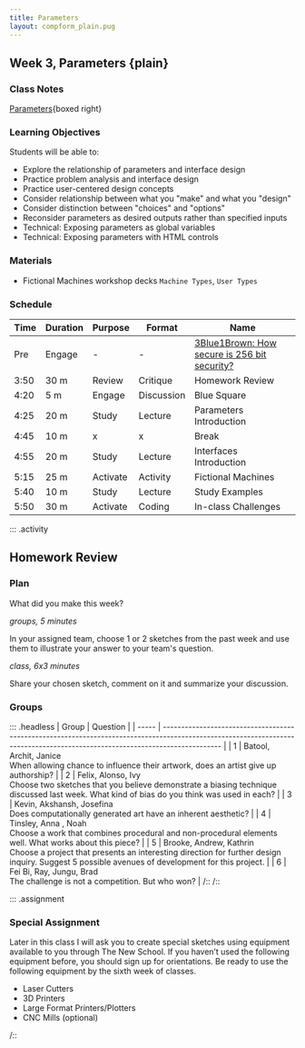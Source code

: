 ```yaml
---
title: Parameters
layout: compform_plain.pug
---
```


## Week 3, Parameters {plain}

### Class Notes

[Parameters](../parameters/index.html){boxed right}

### Learning Objectives

Students will be able to:

- Explore the relationship of parameters and interface design
- Practice problem analysis and interface design
- Practice user-centered design concepts
- Consider relationship between what you "make" and what you "design"
- Consider distinction between "choices" and "options"
- Reconsider parameters as desired outputs rather than specified inputs
- Technical: Exposing parameters as global variables
- Technical: Exposing parameters with HTML controls

### Materials

- Fictional Machines workshop decks `Machine Types`, `User Types`

### Schedule

| Time | Duration | Purpose  | Format     | Name                                                                                        |
| ---- | -------- | -------- | ---------- | ------------------------------------------------------------------------------------------- |
| Pre  | Engage   | -        | -          | [3Blue1Brown: How secure is 256 bit security?](https://www.youtube.com/watch?v=S9JGmA5_unY) |
| 3:50 | 30 m     | Review   | Critique   | Homework Review                                                                             |
| 4:20 | 5 m      | Engage   | Discussion | Blue Square                                                                                 |
| 4:25 | 20 m     | Study    | Lecture    | Parameters Introduction                                                                     |
| 4:45 | 10 m     | x        | x          | Break                                                                                       |
| 4:55 | 20 m     | Study    | Lecture    | Interfaces Introduction                                                                     |
| 5:15 | 25 m     | Activate | Activity   | Fictional Machines                                                                          |
| 5:40 | 10 m     | Study    | Lecture    | Study Examples                                                                              |
| 5:50 | 30 m     | Activate | Coding     | In-class Challenges                                                                         |

::: .activity

## Homework Review

### Plan

What did you make this week?

_groups, 5 minutes_

In your assigned team, choose 1 or 2 sketches from the past week and use them to illustrate your answer to your team's question.

_class, 6x3 minutes_

Share your chosen sketch, comment on it and summarize your discussion.

### Groups

::: .headless
| Group | Question |
| ----- | ---------------------------------------------------------------------------------------------------------------------------------------------------------------------------- |
| 1 | Batool, Archit, Janice <br/>When allowing chance to influence their artwork, does an artist give up authorship? |
| 2 | Felix, Alonso, Ivy<br/>Choose two sketches that you believe demonstrate a biasing technique discussed last week. What kind of bias do you think was used in each? |
| 3 | Kevin, Akshansh, Josefina<br/>Does computationally generated art have an inherent aesthetic? |
| 4 | Tinsley, Anna , Noah<br/>Choose a work that combines procedural and non-procedural elements well. What works about this piece? |
| 5 | Brooke, Andrew, Kathrin <br/>Choose a project that presents an interesting direction for further design inquiry. Suggest 5 possible avenues of development for this project. |
| 6 | Fei Bi, Ray, Jungu, Brad <br/>The challenge is not a competition. But who won? |
/::
/::

::: .assignment

### Special Assignment

Later in this class I will ask you to create special sketches using equipment available to you through The New School. If you haven’t used the following equipment before, you should sign up for orientations. Be ready to use the following equipment by the sixth week of classes.

- Laser Cutters
- 3D Printers
- Large Format Printers/Plotters
- CNC Mills (optional)

/::

<style> 
    .headless thead {
        display: none;
    }
</style>
